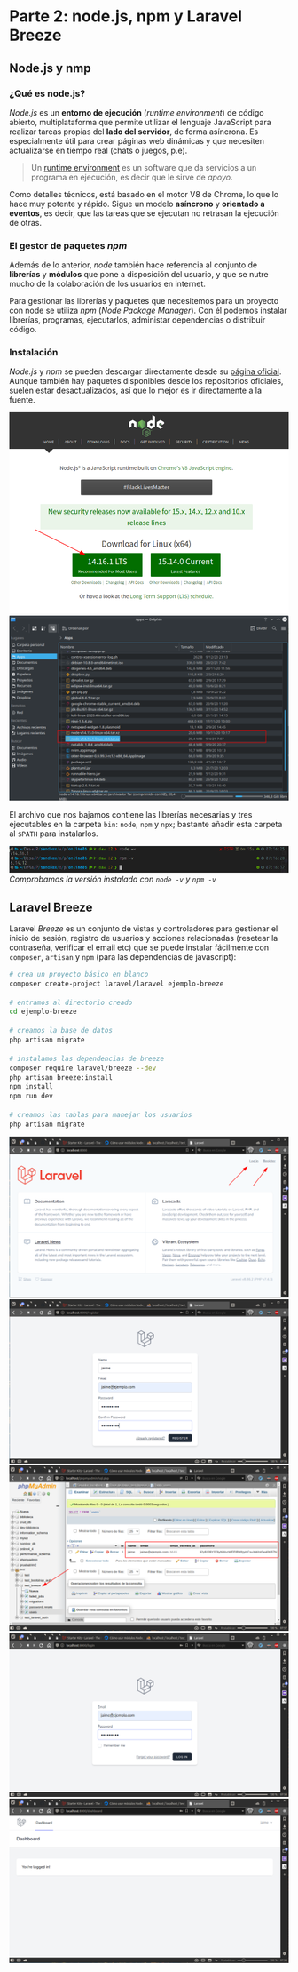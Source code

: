 # Parte 2: node.js, npm y Laravel Breeze

## Node.js y nmp

### ¿Qué es node.js?

*Node.js* es un **entorno de ejecución** (_runtime environment_) de código abierto, multiplataforma que permite utilizar el lenguaje JavaScript para realizar tareas propias del **lado del servidor**, de forma asíncrona. Es especialmente útil para crear páginas web dinámicas y que necesiten actualizarse en tiempo real (chats o juegos, p.e).

> Un [runtime environment](https://es.wikipedia.org/wiki/Sistema_en_tiempo_de_ejecuci%C3%B3n) es un software que da servicios a un programa en ejecución, es decir que le sirve de _apoyo_.

Como detalles técnicos, está basado en el motor V8 de Chrome, lo que lo hace muy potente y rápido. Sigue un modelo **asíncrono** y **orientado a eventos**, es decir, que las tareas que se ejecutan no retrasan la ejecución de otras.

### El gestor de paquetes _npm_

Además de lo anterior, _node_ también hace referencia al conjunto de **librerías** y **módulos** que pone a disposición del usuario, y que se nutre mucho de la colaboración de los usuarios en internet.

Para gestionar las librerías y paquetes que necesitemos para un proyecto con node se utiliza _npm_ (_Node Package Manager_). Con él podemos instalar librerías, programas, ejecutarlos, administar dependencias o distribuir código.

### Instalación

_Node.js_ y _npm_ se pueden descargar directamente desde su [página oficial](https://nodejs.org/en/). Aunque también hay paquetes disponibles desde los repositorios oficiales, suelen estar desactualizados, así que lo mejor es ir directamente a la fuente.

![descarga](../img/node.01.descargar.png)
![descarga](../img/node.02.descargar.png)

El archivo que nos bajamos contiene las librerías necesarias y tres ejecutables en la carpeta `bin`: `node`, `npm` y `npx`; bastante añadir esta carpeta al `$PATH` para instalarlos.

![consola](../img/node.04.versiones.png)
_Comprobamos la versión instalada con `node -v` y `npm -v`_

## Laravel Breeze

Laravel _Breeze_ es un conjunto de vistas y controladores para gestionar el inicio de sesión, registro de usuarios y acciones relacionadas (resetear la contraseña, verificar el email etc) que se puede instalar fácilmente con `composer`, `artisan` y `npm` (para las dependencias de javascript):

```sh
# crea un proyecto básico en blanco
composer create-project laravel/laravel ejemplo-breeze

# entramos al directorio creado
cd ejemplo-breeze

# creamos la base de datos
php artisan migrate

# instalamos las dependencias de breeze
composer require laravel/breeze --dev
php artisan breeze:install
npm install
npm run dev

# creamos las tablas para manejar los usuarios
php artisan migrate
```

![menu](../img/breeze.01.botones.png)
![menu](../img/breeze.02.registro.png)
![menu](../img/breeze.03.registro_tabla.png)
![menu](../img/breeze.04.login.png)
![menu](../img/breeze.04.login_success.png)


